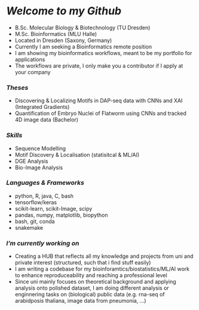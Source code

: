 # *Welcome to my Github*

- B.Sc. Molecular Biology & Biotechnology (TU Dresden)
- M.Sc. Bioinformatics (MLU Halle)
- Located in Dresden (Saxony, Germany)
- Currently I am seeking a Bioinformatics remote position
- I am showing my bioinformatics workflows, meant to be my portfolio for applications
- The workflows are private, I only make you a contributor if I apply at your company

### *Theses*
- Discovering & Localizing Motifs in DAP-seq data with CNNs and XAI (Integrated Gradients)
- Quantification of Embryo Nuclei of Flatworm using CNNs and tracked 4D image data  (Bachelor)

### *Skills*
- Sequence Modelling
- Motif Discovery & Localisation (statisitcal & ML/AI)
- DGE Analysis
- Bio-Image Analysis

### *Languages & Frameworks*
- python, R, java, C, bash 
- tensorflow/keras
- scikit-learn, scikit-Image, scipy
- pandas, numpy, matplotlib, biopython
- bash, git, conda
- snakemake

### *I’m currently working on*
- Creating a HUB that reflects all my knowledge and projects from uni and private interest (structured, such that i find stuff easily)
- I am writing a codebase for my bioinforamtics/biostatistics/ML/AI work to enhance reproduceability and reaching a professional level
- Since uni mainly focuses on theoretical background and applying analysis onto polished dataset, I am doing different analysis or enginnering tasks on (biological) public data (e.g. rna-seq of arabidposis thaliana, image data from pneumonia, ...)





